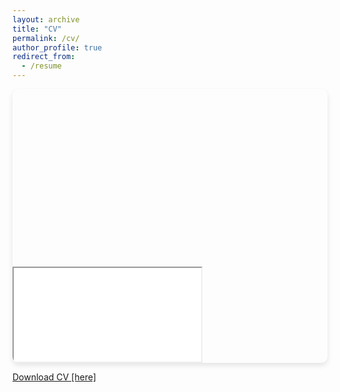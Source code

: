 ```yaml
---
layout: archive
title: "CV"
permalink: /cv/
author_profile: true
redirect_from:
  - /resume
---
```


<!DOCTYPE html>
<html lang="en">
<head>
<meta charset="UTF-8">
<meta name="viewport" content="width=device-width, initial-scale=1.0">
<title>CV Download</title>
<style>
  .iframe-container {
    position: relative;
    overflow: hidden;
    padding-top: 56.25%; /* 16:9 Aspect Ratio */
    border-radius: 10px; /* Rounded corners */
    box-shadow: 0 4px 8px rgba(0,0,0,0.1); /* Simple box shadow */
  }

  .iframe-container iframe {
    position: absolute;
    top: 0;
    left: 0;
    width: 100%;
    height: 100%;
    border: none;
  }

  .download-link {
    display: block;
    text-align: center;
    margin: 20px 0;
    padding: 10px 20px;
    background-color: #007bff; /* Bootstrap primary color */
    color: white;
    text-decoration: none;
    border-radius: 5px;
    transition: background-color 0.3s ease;
  }

  .download-link:hover {
    background-color: #0056b3; /* Darken color on hover */
  }
</style>
</head>
<body>

<div class="iframe-container">
  <iframe src="/files/pdf/CV/Workineh Liyew CV.pdf"></iframe>
</div>

<a href="/files/pdf/CV/Workineh Liyew CV.pdf" class="download-link">Download CV [here]</a>

</body>
</html>
